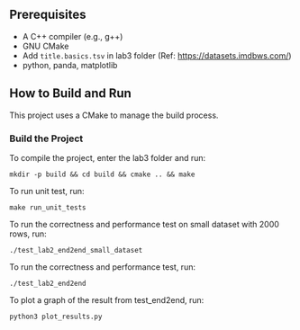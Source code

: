 ## Prerequisites

- A C++ compiler (e.g., g++)
- GNU CMake
- Add `title.basics.tsv` in lab3 folder (Ref: https://datasets.imdbws.com/)
- python, panda, matplotlib

## How to Build and Run

This project uses a CMake to manage the build process.

### Build the Project

To compile the project, enter the lab3 folder and run:

```
mkdir -p build && cd build && cmake .. && make
```

To run unit test, run:

```
make run_unit_tests
```

To run the correctness and performance test on small dataset with 2000 rows, run:

```
./test_lab2_end2end_small_dataset
```

To run the correctness and performance test, run:

```
./test_lab2_end2end
```

To plot a graph of the result from test_end2end, run:

```
python3 plot_results.py
```
